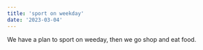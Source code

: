 ```yaml
---
title: 'sport on weekday'
date: '2023-03-04'
---
```


We have a plan to sport on weeday, then we go shop and eat food.